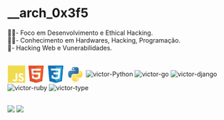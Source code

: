 #   __arch_0x3f5
👩‍💻- Foco em Desenvolvimento e Ethical Hacking.<br>
👨‍🎓- Conhecimento em Hardwares, Hacking, Programação.<br>
📘- Hacking Web e Vunerabilidades. 
<!--estrutura-->
<div style="display: inline_block"><br>
  <img align="center" alt="victor-Js" height="40" width="40" src="https://raw.githubusercontent.com/devicons/devicon/master/icons/javascript/javascript-plain.svg">
  <img align="center" alt="victor-HTML" height="40" width="40" src="https://raw.githubusercontent.com/devicons/devicon/master/icons/html5/html5-original.svg">
  <img align="center" alt="victor-CSS" height="40" width="40" src="https://raw.githubusercontent.com/devicons/devicon/master/icons/css3/css3-original.svg">
  <img align="center" alt="victor-Python" height="40" width="40" src="https://raw.githubusercontent.com/devicons/devicon/master/icons/python/python-original.svg">
  <img align="center" alt="victor-Python" height="40" width="40" src="https://icongr.am/devicon/c-original.svg?size=128&color=currentColor">
  <img align="center" alt="victor-go" height="40" width="40" src=https://icongr.am/devicon/go-original.svg?size=128&color=currentColor">
  <img align="center" alt="victor-django" height="60" width="65" src="https://icongr.am/devicon/django-original.svg?size=128&color=currentColor">
  <img align="center" alt="victor-ruby" height="46" width="50" src="https://icongr.am/devicon/ruby-original-wordmark.svg?size=85&color=ffffff">
  <img align="center" alt="victor-type" height="40" width="50" src="https://icongr.am/devicon/typescript-original.svg?size=66&color=ffffff">
</div><br>

  <a href="https://www.instagram.com/victorhugo00074/" target="_blank"><img src="https://img.shields.io/badge/-Instagram-%23E4405F?style=for-the-badge&logo=instagram&logoColor=white" target="_blank"></a>
 <a href="https://discord.gg/sixxrip#0001" target="_blank"><img src="https://img.shields.io/badge/Discord-7289DA?style=for-the-badge&logo=discord&logoColor=white" target="_blank"></a> 
 
 

